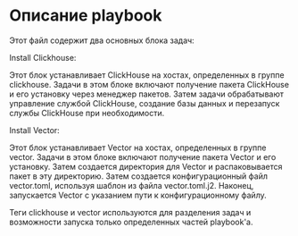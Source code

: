 # Описание playbook

Этот файл содержит два основных блока задач:

Install Clickhouse:

Этот блок устанавливает ClickHouse на хостах, определенных в группе clickhouse.
Задачи в этом блоке включают получение пакета ClickHouse и его установку через менеджер пакетов.
Затем задачи обрабатывают управление службой ClickHouse, создание базы данных и перезапуск службы ClickHouse при необходимости.

Install Vector:

Этот блок устанавливает Vector на хостах, определенных в группе vector.
Задачи в этом блоке включают получение пакета Vector и его установку.
Затем создается директория для Vector и распаковывается пакет в эту директорию.
Затем создается конфигурационный файл vector.toml, используя шаблон из файла vector.toml.j2.
Наконец, запускается Vector с указанием пути к конфигурационному файлу.

Теги clickhouse и vector используются для разделения задач и возможности запуска только определенных частей playbook'а.
